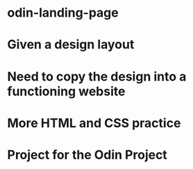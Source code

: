 # odin-landing-page
# Given a design layout
# Need to copy the design into a functioning website
#
# More HTML and CSS practice
# Project for the Odin Project
